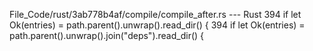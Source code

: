 File_Code/rust/3ab778b4af/compile/compile_after.rs --- Rust
394     if let Ok(entries) = path.parent().unwrap().read_dir() {                                                                                             394     if let Ok(entries) = path.parent().unwrap().join("deps").read_dir() {

